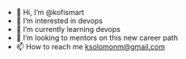 - 👋 Hi, I’m @kofismart
- 👀 I’m interested in devops
- 🌱 I’m currently learning devops
- 💞️ I’m looking to mentors on this new career path 
- 📫 How to reach me ksolomonm@gmail.com

<!---
kofismart/kofismart is a ✨ special ✨ repository because its `README.md` (this file) appears on your GitHub profile.
You can click the Preview link to take a look at your changes.
--->
